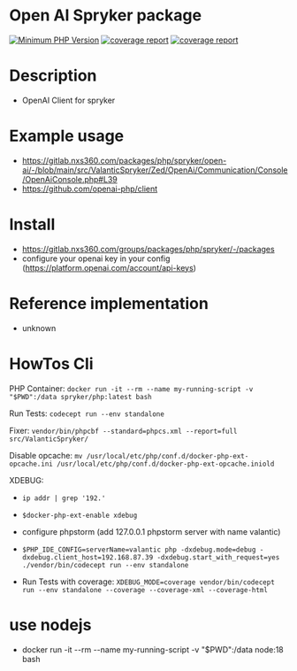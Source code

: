 # Open AI Spryker package

[![Minimum PHP Version](https://img.shields.io/badge/php-%3E%3D%208.1-8892BF.svg)](https://php.net/)
[![coverage report](https://gitlab.nxs360.com/packages/php/spryker/open-ai/badges/main/pipeline.svg)](https://gitlab.nxs360.com/packages/php/spryker/open-ai/-/pipelines?page=1&scope=all&ref=main)
[![coverage report](https://gitlab.nxs360.com/packages/php/spryker/open-ai/badges/main/coverage.svg)](https://packages.gitlab-pages.nxs360.com/php/spryker/open-ai)

# Description
 - OpenAI Client for spryker

# Example usage
 - https://gitlab.nxs360.com/packages/php/spryker/open-ai/-/blob/main/src/ValanticSpryker/Zed/OpenAi/Communication/Console/OpenAiConsole.php#L39
 - https://github.com/openai-php/client

# Install
- https://gitlab.nxs360.com/groups/packages/php/spryker/-/packages
- configure your openai key in your config (https://platform.openai.com/account/api-keys)

# Reference implementation
- unknown

# HowTos Cli

PHP Container: `docker run -it --rm --name my-running-script -v "$PWD":/data spryker/php:latest bash`

Run Tests: `codecept run --env standalone`

Fixer: `vendor/bin/phpcbf --standard=phpcs.xml --report=full src/ValanticSpryker/`

Disable opcache: `mv /usr/local/etc/php/conf.d/docker-php-ext-opcache.ini /usr/local/etc/php/conf.d/docker-php-ext-opcache.iniold`

XDEBUG:
- `ip addr | grep '192.'`
- `$docker-php-ext-enable xdebug`
- configure phpstorm (add 127.0.0.1 phpstorm server with name valantic)
- `$PHP_IDE_CONFIG=serverName=valantic php -dxdebug.mode=debug -dxdebug.client_host=192.168.87.39 -dxdebug.start_with_request=yes ./vendor/bin/codecept run --env standalone`

- Run Tests with coverage: `XDEBUG_MODE=coverage vendor/bin/codecept run --env standalone --coverage --coverage-xml --coverage-html`

# use nodejs
 - docker run -it --rm --name my-running-script -v "$PWD":/data node:18 bash
